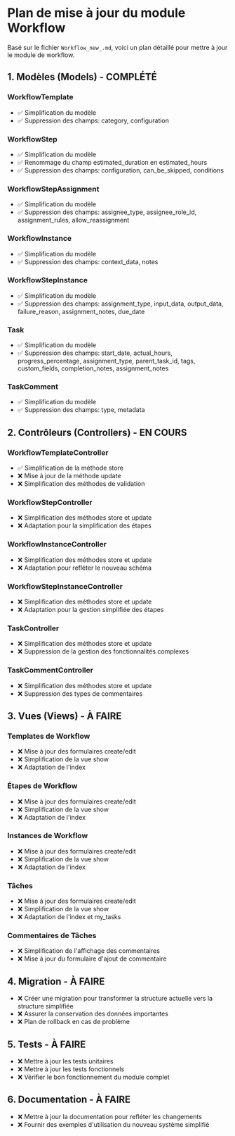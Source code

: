 # Plan de mise à jour du module Workflow

Basé sur le fichier `Workflow_new_.md`, voici un plan détaillé pour mettre à jour le module de workflow.

## 1. Modèles (Models) - COMPLÉTÉ

### WorkflowTemplate
- ✅ Simplification du modèle
- ✅ Suppression des champs: category, configuration

### WorkflowStep
- ✅ Simplification du modèle
- ✅ Renommage du champ estimated_duration en estimated_hours
- ✅ Suppression des champs: configuration, can_be_skipped, conditions

### WorkflowStepAssignment
- ✅ Simplification du modèle
- ✅ Suppression des champs: assignee_type, assignee_role_id, assignment_rules, allow_reassignment

### WorkflowInstance
- ✅ Simplification du modèle
- ✅ Suppression des champs: context_data, notes

### WorkflowStepInstance
- ✅ Simplification du modèle
- ✅ Suppression des champs: assignment_type, input_data, output_data, failure_reason, assignment_notes, due_date

### Task
- ✅ Simplification du modèle
- ✅ Suppression des champs: start_date, actual_hours, progress_percentage, assignment_type, parent_task_id, tags, custom_fields, completion_notes, assignment_notes

### TaskComment
- ✅ Simplification du modèle
- ✅ Suppression des champs: type, metadata

## 2. Contrôleurs (Controllers) - EN COURS

### WorkflowTemplateController
- ✅ Simplification de la méthode store
- ❌ Mise à jour de la méthode update
- ❌ Simplification des méthodes de validation

### WorkflowStepController
- ❌ Simplification des méthodes store et update
- ❌ Adaptation pour la simplification des étapes

### WorkflowInstanceController
- ❌ Simplification des méthodes store et update
- ❌ Adaptation pour refléter le nouveau schéma

### WorkflowStepInstanceController
- ❌ Simplification des méthodes store et update
- ❌ Adaptation pour la gestion simplifiée des étapes

### TaskController
- ❌ Simplification des méthodes store et update
- ❌ Suppression de la gestion des fonctionnalités complexes

### TaskCommentController
- ❌ Simplification des méthodes store et update
- ❌ Suppression des types de commentaires

## 3. Vues (Views) - À FAIRE

### Templates de Workflow
- ❌ Mise à jour des formulaires create/edit
- ❌ Simplification de la vue show
- ❌ Adaptation de l'index

### Étapes de Workflow
- ❌ Mise à jour des formulaires create/edit
- ❌ Simplification de la vue show
- ❌ Adaptation de l'index

### Instances de Workflow
- ❌ Mise à jour des formulaires create/edit
- ❌ Simplification de la vue show
- ❌ Adaptation de l'index

### Tâches
- ❌ Mise à jour des formulaires create/edit
- ❌ Simplification de la vue show
- ❌ Adaptation de l'index et my_tasks

### Commentaires de Tâches
- ❌ Simplification de l'affichage des commentaires
- ❌ Mise à jour du formulaire d'ajout de commentaire

## 4. Migration - À FAIRE

- ❌ Créer une migration pour transformer la structure actuelle vers la structure simplifiée
- ❌ Assurer la conservation des données importantes
- ❌ Plan de rollback en cas de problème

## 5. Tests - À FAIRE

- ❌ Mettre à jour les tests unitaires
- ❌ Mettre à jour les tests fonctionnels
- ❌ Vérifier le bon fonctionnement du module complet

## 6. Documentation - À FAIRE

- ❌ Mettre à jour la documentation pour refléter les changements
- ❌ Fournir des exemples d'utilisation du nouveau système simplifié
